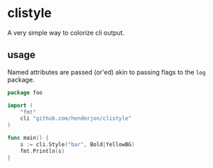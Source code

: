 # clistyle
A very simple way to colorize cli output.



## usage

Named attributes are passed (or'ed) akin to passing flags to the `log` package.

```go
package foo

import (
	"fmt"
	cli "github.com/henderjon/clistyle"
)

func main() {
	s := cli.Style("bar", Bold|YellowBG)
	fmt.Println(s)
}
```
